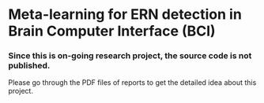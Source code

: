 # Meta-learning for ERN detection in Brain Computer Interface (BCI)

### Since this is on-going research project, the source code is not published. 

Please go through the PDF files of reports to get the detailed idea about this project.
